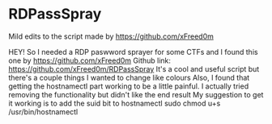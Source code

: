 # RDPassSpray
Mild edits to the script made by https://github.com/xFreed0m

HEY! So I needed a RDP paswword sprayer for some CTFs and I found this one by https://github.com/xFreed0m
Github link: https://github.com/xFreed0m/RDPassSpray
It's a cool and useful script but there's a couple things I wanted to change like colours
Also, I found that getting the hostnamectl part working to be a little painful. I actually tried removing the functionality but didn't like the end result
My suggestion to get it working is to add the suid bit to hostnamectl
sudo chmod u+s /usr/bin/hostnamectl
